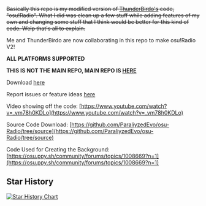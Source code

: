 ~~Basically this repo is my modified version of [ThunderBirdo's](https://www.youtube.com/@ThunderBirdOsu) code, "osu!Radio". What I did was clean up a few stuff while adding features of my own and changing some stuff that I think would be better for this kind of code. Welp that's all to explain.~~

Me and ThunderBirdo are now collaborating in this repo to make osu!Radio V2!

**ALL PLATFORMS SUPPORTED**

**THIS IS NOT THE MAIN REPO, MAIN REPO IS [HERE](https://github.com/ParaliyzedEvo/osu-Radio/tree/main)**

Download [here](https://github.com/ParaliyzedEvo/osu-Radio/releases/latest)

Report issues or feature ideas [here](https://github.com/ParaliyzedEvo/osu-Radio/issues)

Video showing off the code: [https://www.youtube.com/watch?v=_vm78h0KDLo](https://www.youtube.com/watch?v=_vm78h0KDLo)

Source Code Download: [https://github.com/ParaliyzedEvo/osu-Radio/tree/source](https://github.com/ParaliyzedEvo/osu-Radio/tree/source)

Code Used for Creating the Background: [https://osu.ppy.sh/community/forums/topics/1008669?n=1](https://osu.ppy.sh/community/forums/topics/1008669?n=1)

## Star History

<a href="https://www.star-history.com/#ParaliyzedEvo/osu-Radio&Date">
 <picture>
   <source media="(prefers-color-scheme: dark)" srcset="https://api.star-history.com/svg?repos=ParaliyzedEvo/osu-Radio&type=Date&theme=dark" />
   <source media="(prefers-color-scheme: light)" srcset="https://api.star-history.com/svg?repos=ParaliyzedEvo/osu-Radio&type=Date" />
   <img alt="Star History Chart" src="https://api.star-history.com/svg?repos=ParaliyzedEvo/osu-Radio&type=Date" />
 </picture>
</a>
